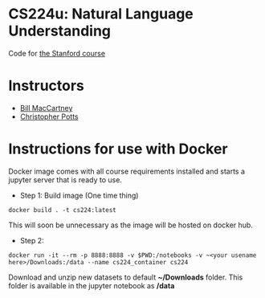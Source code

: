 # CS224u: Natural Language Understanding

Code for [the Stanford course](http://web.stanford.edu/class/cs224u/)

# Instructors

* [Bill MacCartney](http://nlp.stanford.edu/~wcmac/)
* [Christopher Potts](http://web.stanford.edu/~cgpotts/)

# Instructions for use with Docker

Docker image comes with all course requirements installed and starts a jupyter server that is ready to use.

* Step 1: Build image (One time thing)
```
docker build . -t cs224:latest
```
This will soon be unnecessary as the image will be hosted on docker hub. 

* Step 2: 

```
docker run -it --rm -p 8888:8888 -v $PWD:/notebooks -v ~<your usename here>/Downloads:/data --name cs224_container cs224
```
Download and unzip new datasets to default **~/Downloads** folder. This folder is available in the jupyter notebook as **/data**

